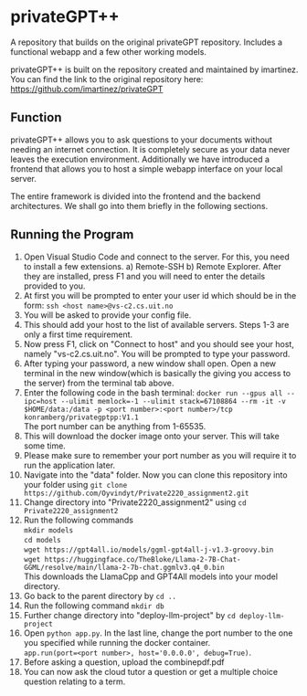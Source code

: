 # privateGPT++
A repository that builds on the original privateGPT repository. Includes a functional webapp and a few other working models.

privateGPT++ is built on the repository created and maintained by imartinez. You can find the link to the original repository here: https://github.com/imartinez/privateGPT

## Function
privateGPT++ allows you to ask questions to your documents without needing an internet connection. It is completely secure as your data never leaves the execution environment.
Additionally we have introduced a frontend that allows you to host a simple webapp interface on your local server. 

The entire framework is divided into the frontend and the backend architectures. We shall go into them briefly in the following sections.

## Running the Program

1. Open Visual Studio Code and connect to the server. For this, you need to install a few extensions. a) Remote-SSH b) Remote Explorer. After they are installed, press F1 and you will need to enter the details provided to you.
2. At first you will be prompted to enter your user id which should be in the form: ```ssh <host name>@vs-c2.cs.uit.no```
3. You will be asked to provide your config file.
4. This should add your host to the list of available servers. Steps 1-3 are only a first time requirement.
5. Now press F1, click on "Connect to host" and you should see your host, namely "vs-c2.cs.uit.no". You will be prompted to type your password.
6. After typing your password, a new window shall open. Open a new terminal in the new window(which is basically the giving you access to the server) from the terminal tab above.
7. Enter the following code in the bash terminal: ```docker run --gpus all --ipc=host --ulimit memlock=-1 --ulimit stack=67108864 --rm -it -v $HOME/data:/data -p <port number>:<port number>/tcp konramberg/privategptpp:V1.1```<br>
The port number can be anything from 1-65535.
8. This will download the docker image onto your server. This will take some time.
9. Please make sure to remember your port number as you will require it to run the application later.
10. Navigate into the "data" folder. Now you can clone this repository into your folder using ```git clone https://github.com/Oyvindyt/Private2220_assignment2.git```
11. Change directory into "Private2220_assignment2" using ```cd Private2220_assignment2```
17. Run the following commands<br>
   ```mkdir models```<br>
   ```cd models```<br>
   ```wget https://gpt4all.io/models/ggml-gpt4all-j-v1.3-groovy.bin```<br>
   ```wget https://huggingface.co/TheBloke/Llama-2-7B-Chat-GGML/resolve/main/llama-2-7b-chat.ggmlv3.q4_0.bin```<br>
   This downloads the LlamaCpp and GPT4All models into your model directory.
18. Go back to the parent directory by ```cd ..```
19. Run the following command ```mkdir db```
20. Further change directory into "deploy-llm-project" by ```cd deploy-llm-project```
21. Open ```python app.py```. In the last line, change the port number to the one you specified while running the docker container.<br>
```app.run(port=<port number>, host='0.0.0.0', debug=True)```.
22. Before asking a question, upload the combinepdf.pdf
23. You can now ask the cloud tutor a question or get a multiple choice question relating to a term.



